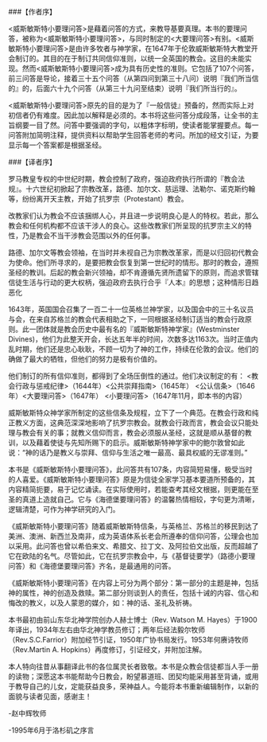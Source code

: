 
###【作者序】

<威斯敏斯特小要理问答>是藉着问答的方式，来教导基要真理。本书的要理问答，被称为<威斯敏斯特小要理问答>，与同时制定的<大要理问答>有别。<威斯敏斯特小要理问答>是由许多牧者与神学家，在1647年于伦敦威斯敏斯特大教堂开会制订的。其目的在于制订共同信仰准则，以统一全英国的教会。这目的未能实现。然而<威斯敏斯特小要理问答>成为具有历史性的准则。它包括了107个问答，前三问答是导论，接着三十五个问答（从第四问到第三十八问）说明『我们所当信的』的，后面六十九个问答（从第三十九问至结束）说明『我们所当行的』。

<威斯敏斯特小要理问答>原先的目的是为了『一般信徒』预备的，然而实际上对初信者仍有难度。因此加以解释是必须的。本书将这些问答分成段落，让全书的主旨纲要一目了然。问答中要强调的字句，以粗体字标明，使读者能掌握要点。每一问答附加简明注释，提供资料以帮助学生回答老师的考问。所加的经文引证，为要显示每一个答案都是根据圣经。


###【译者序】

罗马教皇专权的中世纪时期，教会控制了政府，强迫政府执行所谓的『教会法规』。十六世纪初掀起了宗教改革，路德、加尔文、慈运理、法勒尔、诺克斯约翰等，纷纷离开天主教，开始了抗罗宗（Protestant）教会。

改教家们认为教会不应该捆绑人心，并且进一步说明良心是人的特权。若此，那么教会和任何机构都不应该干涉人的良心。这些改教家们所呈现的抗罗宗主义的特性，乃是教会不当干涉教会范围以外的任何事。

路德、加尔文等教会领袖，在当时并未视自己为宗教改革家，而是以归回初代教会为使命。他们所寻求的，是要把教会恢复到第一世纪时的情形。那时的教会，遵照圣经的教训。后起的教会新兴领袖，却不肯遵循先贤所遗留下的原则，而追求管辖信徒生活与行动的更大权柄，强迫政府去执行合乎『人本』的思想；这种情形日趋恶化

1643年，英国国会召集了一百二十一位英格兰神学家，以及国会中的三十名议员与会，在来自苏格兰的教会代表相助之下，一同根据圣经制订适当的教会行政原则。此一团体就是教会历史中最有名的『威斯敏斯特神学家』(Westminster Divines)，他们为此整天开会，长达五年半的时间，次数多达1163次。当时正值内乱时期，他们还是忠心耿耿，不顾一切为了神的工作，持续在伦敦的会议。他们的确做了最大的牺牲，但他们的努力是极有价值的。

他们制订的所有信仰准则，都得到了全场压倒性的通过。他们决议制定的有：
<教会行政与惩戒纪律>（1644年）<公共崇拜指南>（1645年）
<公认信条>（1646年）<大要理问答>（1647年）
<小要理问答>（1647年11月，即本书的内容）

威斯敏斯特众神学家所制定的这些信条及规程，立下了一个典范。在教会行政和纯正教义方面，这典范深深地影响了抗罗宗教会。就教会行政而言，教会会议只能处理与教会有关的事；就教义信仰而言，教会必须服从圣经，这就是顺从基督的教训，以及藉着使徒与先知所赐下的启示。威斯敏斯特神学家中的鲍尔敦曾如此说：“神的话乃是教义与崇拜、信仰与生活之唯一最高、最具权威的无谬准则。”

本书是《威斯敏斯特小要理问答》，此问答共有107条，内容简短易懂，极受当时的人喜爱。《威斯敏斯特小要理问答》原是为信徒全家学习基本要道所预备的，其内容精简扼要，易于记忆诵读。在实际使用时，若能查考其经文根据，则更能在至圣的真道上造就自己。它与《海德堡要理问答》的温馨热情相较，字句更为清晰，逻辑清楚，可作为神学研究的入门。

《威斯敏斯特小要理问答》随着威斯敏斯特信条，与英格兰、苏格兰的移民到达了美洲、澳洲、新西兰及南非，成为英语体系长老会所遵奉的信仰问答，公理会也加以采用。此问答也曾以希伯来文、希腊文、拉丁文、及阿拉伯文出版，反而超越了它在欧陆的名气。尽管如此，它在抗罗宗教会中，与《基督徒要学》（路德小要理问答）和《海德堡要理问答》齐名，是最通用的问答。

《威斯敏斯特小要理问答》在内容上可分为两个部分：第一部分的主题是神，包括神的属性，神的创造及救赎。第二部分则谈到人的责任，包括十诫的内容、信心和悔改的教义，以及人蒙恩的媒介，如：神的话、圣礼及祈祷。

本书最初由前山东华北神学院创办人赫士博士（Rev. Watson  M. Hayes）于1900年译出，1934年左右由华北神学教员修订；两年后经法毅尔牧师（Rev.S.C.Farrior）附加经节引证，1950年广协书局发行。1953年何赓诗牧师（Rev.Martin A. Hopkins）再度修订，引证经文，并附加注解。

本人特向往昔从事翻译此书的各位属灵长者致敬。本书是众教会信徒都当人手一册的读物；深愿这本书能帮助今日教会，盼望慕道班、团契均能采用甚至背诵，或用于教导自己的儿女，定能获益良多，荣神益人。今能将本书重新编辑制作，以新的面貌与读者见面，感谢主！

-赵中辉牧师

-1995年6月于洛杉矶之序言


